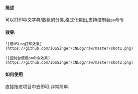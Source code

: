#### 简述

可以打印中文字典/数组的分类,格式化输出,支持控制台`po`命令

#### 效果:

```
![用NSLog打印效果](https://github.com/iOSSinger/CNLog/raw/master/shot1.png)
```

```
![控制台使用po命令效果](https://github.com/iOSSinger/CNLog/raw/master/shot2.png)
```

#### 如何使用

直接拖进项目中去即可.非常简单.